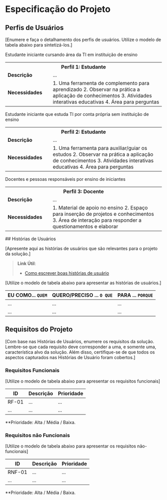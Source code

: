 # Especificação do Projeto

## Perfis de Usuários

[Enumere e faça o detalhamento dos perfis de usuários. Utilize o modelo de tabela abaixo para sintetizá-los.]

<table>
<tbody>
<tr align=center>
<th colspan="2">Perfil 1: Estudante </th>
</tr>
<tr>
<td width="150px"><b>Descrição</b></td>
<td width="600px">...</td>
Estudante iniciante cursando área da TI em instituição de ensino 
</tr>
<tr>
<td><b>Necessidades</b></td>
<td>
1. Uma ferramenta de complemento para aprendizado 
2. Observar na prática a aplicação de conhecimentos 
3. Atividades interativas educativas 
4. Área para perguntas   
</td>
</tr>
</tbody>
</table>

<table>
<tbody>
<tr align=center>
<th colspan="2">Perfil 2: Estudante </th>
</tr>
<tr>
<td width="150px"><b>Descrição</b></td>
<td width="600px">...</td>
Estudante iniciante que estuda TI por conta própria sem instituição de ensino 
</tr>
<tr>
<td><b>Necessidades</b></td>
<td>
1. Uma ferramenta para auxiliar/guiar os estudos 
2. Observar na prática a aplicação de conhecimentos 
3. Atividades interativas educativas 
4. Área para perguntas   
</td>
</tr>
</tbody>
</table>

<table>
<tbody>
<tr align=center>
<th colspan="2">Perfil 3: Docente </th>
</tr>
<tr>
<td width="150px"><b>Descrição</b></td>
<td width="600px">...</td>
Docentes e pessoas responsáveis por ensino de iniciantes 
</tr>
<tr>
<td><b>Necessidades</b></td>
<td>
1. Material de apoio no ensino 
2. Espaço para inserção de projetos e conhecimentos 
3. Área de interação para responder a questionamentos e elaborar    
</td>
</tr>
</tbody>
</table>
## Histórias de Usuários

[Apresente aqui as histórias de usuários que são relevantes para o projeto da solução.]

> **Link Útil**:
> - [Como escrever boas histórias de usuário](https://medium.com/vertice/como-escrever-boas-users-stories-hist%C3%B3rias-de-usu%C3%A1rios-b29c75043fac)

[Utilize o modelo de tabela abaixo para apresentar as histórias de usuários.]

|EU COMO... `QUEM`   | QUERO/PRECISO ... `O QUE` |PARA ... `PORQUE`                 |
|--------------------|---------------------------|----------------------------------|
| ...                | ...                       | ...                              |
| ...                | ...                       | ...                              |

## Requisitos do Projeto

[Com base nas Histórias de Usuários, enumere os requisitos da solução. Lembre-se que cada requisito deve corresponder a uma, e somente uma, característica alvo da solução. Além disso, certifique-se de que todos os aspectos capturados nas Histórias de Usuário foram cobertos.]

### Requisitos Funcionais

[Utilize o modelo de tabela abaixo para apresentar os requisitos funcionais]

|ID    | Descrição                | Prioridade |
|-------|---------------------------------|----|
| RF-01 |  ...                    | ...   | 
|  ...  |  ...                    | ...   |

**Prioridade: Alta / Média / Baixa. 

### Requisitos não Funcionais

[Utilize o modelo de tabela abaixo para apresentar os requisitos não-funcionais]

|ID      | Descrição               |Prioridade |
|--------|-------------------------|----|
| RNF-01 |  ...                    | ...   | 
| ...    |  ...                    | ...   | 

**Prioridade: Alta / Média / Baixa. 

